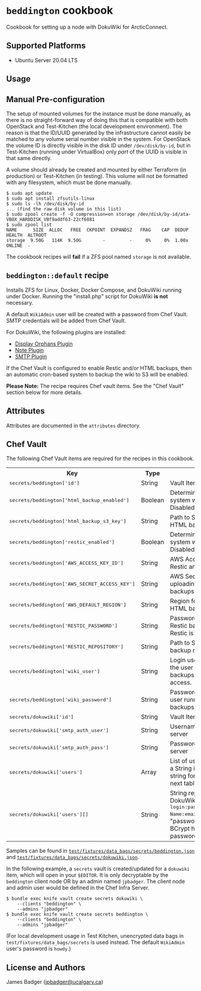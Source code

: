 # `beddington` cookbook

Cookbook for setting up a node with DokuWiki for ArcticConnect.

## Supported Platforms

* Ubuntu Server 20.04 LTS

## Usage

## Manual Pre-configuration

The setup of mounted volumes for the instance must be done manually, as there is no straight-forward way of doing this that is compatible with both OpenStack and Test-Kitchen (the local development environment). The reason is that the ID/UUID generated by the infrastructure cannot easily be matched to any volume serial number visible in the system. For OpenStack the volume ID is directly visible in the disk ID under `/dev/disk/by-id`, but in Test-Kitchen (running under VirtualBox) only *part* of the UUID is visible in that same directly.

A volume should already be created and mounted by either Terraform (in production) or Test-Kitchen (in testing). This volume will not be formatted with any filesystem, which must be done manually.

```
$ sudo apt update
$ sudo apt install zfsutils-linux
$ sudo ls -lh /dev/disk/by-id
... (find the raw disk volume in this list)
$ sudo zpool create -f -O compression=on storage /dev/disk/by-id/ata-VBOX_HARDDISK_VBf9addf63-22cf6881
$ sudo zpool list
NAME      SIZE  ALLOC   FREE  CKPOINT  EXPANDSZ   FRAG    CAP  DEDUP    HEALTH  ALTROOT
storage  9.50G   114K  9.50G        -         -     0%     0%  1.00x    ONLINE  -
```

The cookbook recipes will **fail** if a ZFS pool named `storage` is not available.

## `beddington::default` recipe

Installs ZFS for Linux, Docker, Docker Compose, and DokuWiki running under Docker. Running the "install.php" script for DokuWiki **is not** necessary.

A default `WikiAdmin` user will be created with a password from Chef Vault. SMTP credentials will be added from Chef Vault.

For DokuWiki, the following plugins are installed:

* [Display Orphans Plugin](https://www.dokuwiki.org/plugin:displayorphans)
* [Note Plugin](https://www.dokuwiki.org/plugin:note)
* [SMTP Plugin](https://www.dokuwiki.org/plugin:smtp)

If the Chef Vault is configured to enable Restic and/or HTML backups, then an automatic cron-based system to backup the wiki to S3 will be enabled.

**Please Note:** The recipe requires Chef vault items. See the "Chef Vault" section below for more details.

## Attributes

Attributes are documented in the `attributes` directory.

## Chef Vault

The following Chef Vault items are required for the recipes in this cookbook.

<table>
  <tr>
    <th>Key</th>
    <th>Type</th>
    <th>Description</th>
    <th>Default</th>
  </tr>
  <tr>
    <td><tt>secrets/beddington['id']</tt></td>
    <td>String</td>
    <td>Vault Item ID</td>
    <td><tt>beddington</tt></td>
  </tr>
  <tr>
    <td><tt>secrets/beddington['html_backup_enabled']</tt></td>
    <td>Boolean</td>
    <td>Determines if static HTML backup system will be configured. Disabled for testing.</td>
    <td><tt>false</tt></td>
  </tr>
  <tr>
    <td><tt>secrets/beddington['html_backup_s3_key']</tt></td>
    <td>String</td>
    <td>Path to S3 object where static HTML backup archive is stored.</td>
    <td><tt>s3://BUCKET_NAME_HERE/html-archives/htmlexport.tgz</tt></td>
  </tr>
  <tr>
    <td><tt>secrets/beddington['restic_enabled']</tt></td>
    <td>Boolean</td>
    <td>Determines if Restic backup system will be configured. Disabled for testing.</td>
    <td><tt>false</tt></td>
  </tr>
  <tr>
    <td><tt>secrets/beddington['AWS_ACCESS_KEY_ID']</tt></td>
    <td>String</td>
    <td>AWS Access Key ID for uploading Restic and HTML backups to S3.</td>
    <td><tt></tt></td>
  </tr>
  <tr>
    <td><tt>secrets/beddington['AWS_SECRET_ACCESS_KEY']</tt></td>
    <td>String</td>
    <td>AWS Secret Acces Key for uploading Restic and HTML backups to S3.</td>
    <td><tt></tt></td>
  </tr>
  <tr>
    <td><tt>secrets/beddington['AWS_DEFAULT_REGION']</tt></td>
    <td>String</td>
    <td>Region for uploading Restic and HTML backups to S3.</td>
    <td><tt>us-east-1</tt></td>
  </tr>
  <tr>
    <td><tt>secrets/beddington['RESTIC_PASSWORD']</tt></td>
    <td>String</td>
    <td>Password for encrypting the Restic backups. Mandatory if Restic is enabled.</td>
    <td><tt></tt></td>
  </tr>
  <tr>
    <td><tt>secrets/beddington['RESTIC_REPOSITORY']</tt></td>
    <td>String</td>
    <td>Path to S3 key where Restic backup repository is stored.</td>
    <td><tt>s3:s3.amazonaws.com/BUCKET_NAME_HERE/BUCKET_KEY_HERE</tt></td>
  </tr>
  <tr>
    <td><tt>secrets/beddington['wiki_user']</tt></td>
    <td>String</td>
    <td>Login username for DokuWiki for the user running static HTML backups. Should have read-only access.</td>
    <td><tt>wikibackup</tt></td>
  </tr>
  <tr>
    <td><tt>secrets/beddington['wiki_password']</tt></td>
    <td>String</td>
    <td>Password for DokuWiki for the user running static HTML backups.</td>
    <td><tt></tt></td>
  </tr>
  <tr>
    <td><tt>secrets/dokuwiki['id']</tt></td>
    <td>String</td>
    <td>Vault Item ID</td>
    <td><tt>dokuwiki</tt></td>
  </tr>
  <tr>
    <td><tt>secrets/dokuwiki['smtp_auth_user']</tt></td>
    <td>String</td>
    <td>Username for accessing SMTP server</td>
    <td></td>
  </tr>
  <tr>
    <td><tt>secrets/dokuwiki['smtp_auth_pass']</tt></td>
    <td>String</td>
    <td>Password for accessing SMTP server</td>
    <td></td>
  </tr>
  <tr>
    <td><tt>secrets/dokuwiki['users']</tt></td>
    <td>Array</td>
    <td>List of users for DokuWiki, each is a String inside this array. The string format is described in the next table item.</td>
    <td><tt>(empty)</tt></td>
  </tr>
  <tr>
    <td><tt>secrets/dokuwiki['users'][]</tt></td>
    <td>String</td>
    <td>String representation of user for DokuWiki. Format is <tt>login:passwordhash:Real Name:email:groups,comma,separated</tt>. "passwordhash" is the PHP BCrypt hash of the user's password.</td>
    <td></td>
  </tr>
</table>

Samples can be found in [`test/fixtures/data_bags/secrets/beddington.json`](test/fixtures/data_bags/secrets/beddington.json) and [`test/fixtures/data_bags/secrets/dokuwiki.json`](test/fixtures/data_bags/secrets/dokuwiki.json).

In the following example, a `secrets` vault is created/updated for a `dokuwiki` item, which will open in your `$EDITOR`. It is only decryptable by the `beddington` client node OR by an admin named `jpbadger`. The client node and admin user would be defined in the Chef Infra Server.

```terminal
$ bundle exec knife vault create secrets dokuwiki \
    --clients "beddington" \
    --admins "jpbadger"
$ bundle exec knife vault create secrets beddington \
    --clients "beddington" \
    --admins "jpbadger"
```

(For local development usage in Test Kitchen, unencrypted data bags in `test/fixtures/data_bags/secrets` is used instead. The default `WikiAdmin` user's password is `howdy`.)

## License and Authors

James Badger (jpbadger@ucalgary.ca)

